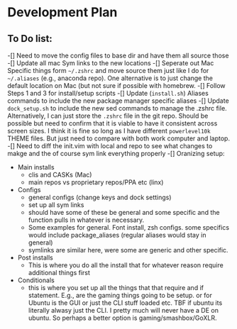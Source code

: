# Development Plan

## To Do list:

-[] Need to move the config files to base dir and have them all source those 
-[] Update all mac Sym links to the new locations
-[] Seperate out Mac Specific things form `~/.zshrc` and move source them just like I do for `~/.aliases` (e.g., anaconda repo). One alternative is to just change the default location on Mac (but not sure if possible with homebrew.
-[] Follow Steps 1 and 3 for install/setup scripts
-[] Update (`install.sh`) Aliases commands to include the new package manager specific aliases
-[] Update `dock_setup.sh` to include the new sed commands to manage the .zshrc file. Alternatively, I can just store the `.zshrc` file in the git repo. Should be possible but need to confirm that it is viable to have it consistent across screen sizes. I think it is fine so long as I have different `powerlevel10k` THEME files. But just need to compare with both work computer and laptop.
-[] Need to diff the init.vim with local and repo to see what changes to makge and the of course sym link everything properly
-[] Oranizing setup:
  - Main installs
    - clis and CASKs (Mac)
    - main repos vs proprietary repos/PPA etc (linx)
  - Configs
    - general configs (change keys and dock settings)
    - set up all sym links
    - should have some of these be general and some specific and the function pulls in whatever is necessary.
    - Some examples for general. Font install, zsh configs. some specifics would include package_aliases (regular aliases would stay in general)
    - symlinks are similar here, were some are generic and other specific. 
  - Post installs
    - This is where you do all the install that for whatever reason require additional things first 
  - Conditionals
    - this is where you set up all the things that that require and if statement. E.g., are the gaming things going to be setup. or for Ubuntu is the GUI or just the CLI stuff loaded etc. TBF if ubuntu its literally alwasy just the CLI. I pretty much will never have a DE on ubuntu. So perhaps a better option is gaming/smashbox/GoXLR. 
